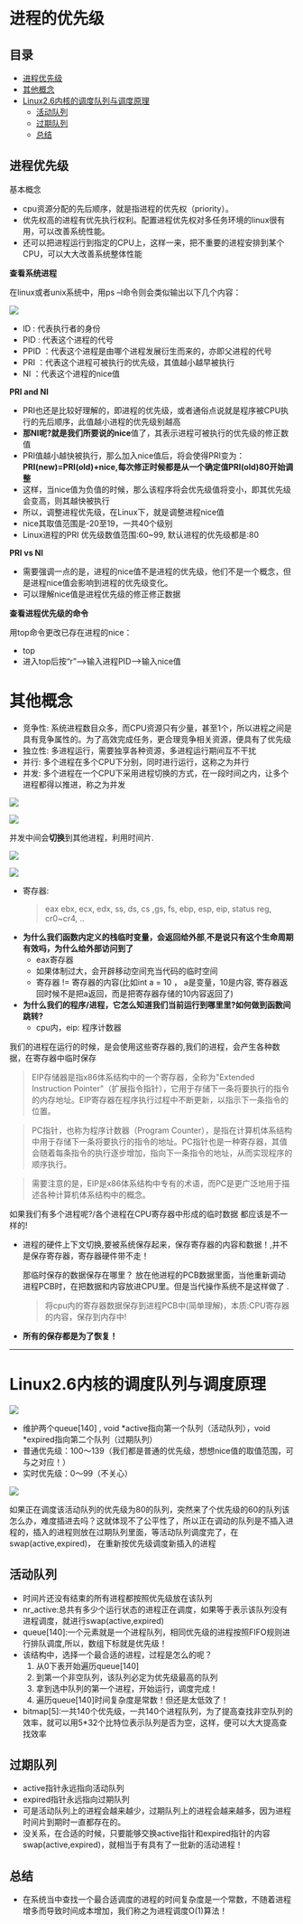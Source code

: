 # 进程的优先级

## 目录

-   [进程优先级](#进程优先级)
-   [其他概念](#其他概念)
-   [Linux2.6内核的调度队列与调度原理](#Linux26内核的调度队列与调度原理)
    -   [活动队列](#活动队列)
    -   [过期队列](#过期队列)
    -   [总结](#总结)

## **进程优先级**

基本概念

-   cpu资源分配的先后顺序，就是指进程的优先权（priority）。
-   优先权高的进程有优先执行权利。配置进程优先权对多任务环境的linux很有用，可以改善系统性能。
-   还可以把进程运行到指定的CPU上，这样一来，把不重要的进程安排到某个CPU，可以大大改善系统整体性能

**查看系统进程**

在linux或者unix系统中，用ps –l命令则会类似输出以下几个内容：

![](image/image_SAQo2WnGNH.png)

-   ID : 代表执行者的身份
-   PID : 代表这个进程的代号
-   PPID ：代表这个进程是由哪个进程发展衍生而来的，亦即父进程的代号
-   PRI ：代表这个进程可被执行的优先级，其值越小越早被执行
-   NI ：代表这个进程的nice值

**PRI and NI**

-   PRI也还是比较好理解的，即进程的优先级，或者通俗点说就是程序被CPU执行的先后顺序，此值越小进程的优先级别越高
-   **那NI呢?就是我们所要说的nice**值了，其表示进程可被执行的优先级的修正数值
-   PRI值越小越快被执行，那么加入nice值后，将会使得PRI变为：**PRI(new)=PRI(old)+nice,每次修正时候都是从一个确定值PRI(old)80开始调整**
-   这样，当nice值为负值的时候，那么该程序将会优先级值将变小，即其优先级会变高，则其越快被执行
-   所以，调整进程优先级，在Linux下，就是调整进程nice值
-   nice其取值范围是-20至19，一共40个级别
-   Linux进程的PRI 优先级数值范围:60\~99, 默认进程的优先级都是:80

**PRI vs NI**

-   需要强调一点的是，进程的nice值不是进程的优先级，他们不是一个概念，但是进程nice值会影响到进程的优先级变化。
-   可以理解nice值是进程优先级的修正修正数据

**查看进程优先级的命令**

用top命令更改已存在进程的nice：

-   top
-   进入top后按“r”–>输入进程PID–>输入nice值

# **其他概念**

-   竞争性: 系统进程数目众多，而CPU资源只有少量，甚至1个，所以进程之间是具有竞争属性的。为了高效完成任务，更合理竞争相关资源，便具有了优先级
-   独立性: 多进程运行，需要独享各种资源，多进程运行期间互不干扰
-   并行: 多个进程在多个CPU下分别，同时进行运行，这称之为并行
-   并发: 多个进程在一个CPU下采用进程切换的方式，在一段时间之内，让多个进程都得以推进，称之为并发

![](image/image_XV8VC57qtk.png)

![](image/image_AvAXJmmWZ-.png)

并发中间会**切换**到其他进程，利用时间片.

![](image/image_qjpAeW4V3m.png)

![](image/image_9bhCK8ziRs.png)

-   寄存器:&#x20;
    > eax ebx, ecx, edx, ss, ds, cs ,gs, fs, ebp, esp, eip, status reg, cr0\~cr4, ..
-   **为什么我们函数内定义的栈临时变量，会返回给外部**,**不是说只有这个生命周期有效吗，为什么给外部访问到了**
    -   eax寄存器
    -   如果体制过大，会开辟移动空间充当代码的临时空间
    -   寄存器 != 寄存器的内容(比如int a = 10 ， a是变量，10是内容, 寄存器返回时候不是把a返回，而是把寄存器存储的10内容返回了)
-   **为什么我们的程序/进程，它怎么知道我们当前运行到哪里里?如何做到函数间跳转?**
    -   cpu内，eip: 程序计数器

我们的进程在运行的时候，是会使用这些寄存器的,我们的进程，会产生各种数据，在寄存器中临时保存

> EIP存储器是指x86体系结构中的一个寄存器，全称为"Extended Instruction Pointer"（扩展指令指针），它用于存储下一条将要执行的指令的内存地址。EIP寄存器在程序执行过程中不断更新，以指示下一条指令的位置。

> PC指针，也称为程序计数器（Program Counter），是指在计算机体系结构中用于存储下一条将要执行的指令的地址。PC指针也是一种寄存器，其值会随着每条指令的执行逐步增加，指向下一条指令的地址，从而实现程序的顺序执行。

> 需要注意的是，EIP是x86体系结构中专有的术语，而PC是更广泛地用于描述各种计算机体系结构中的概念。

如果我们有多个进程呢?/各个进程在CPU寄存器中形成的临时数据
都应该是不一样的!

-   进程的硬件上下文切换,要被系统保存起来，保存寄存器的内容和数据！,并不是保存寄存器，寄存器硬件带不走！

    那临时保存的数据保存在哪里？ 放在他进程的PCB数据里面，当他重新调动进程PCB时，在把数据和内容放进CPU里。但是当代操作系统不是这样做了 .&#x20;
    > 将cpu内的寄存器数据保存到进程PCB中(简单理解)，本质:CPU寄存器的内容，保存到内存中!
-   **所有的保存都是为了恢复！**&#x20;

***

# Linux2.6内核的调度队列与调度原理

![](image/image_hsYn7EjGB5.png)

-   维护两个queue\[140] , void \*active指向第一个队列（活动队列），void \*expired指向第二个队列（过期队列）
-   普通优先级：100～139（我们都是普通的优先级，想想nice值的取值范围，可与之对应！）
-   实时优先级：0～99（不关心）

![](image/image_ehATU7FGNW.png)

如果正在调度该活动队列的优先级为80的队列，突然来了个优先级的60的队列该怎么办，难度插进去吗？这就体现不了公平性了，所以正在调动的队列是不插入进程的，插入的进程则放在过期队列里面，等活动队列调度完了，在swap(active,expired)， 在重新按优先级调度新插入的进程

## 活动队列

-   时间片还没有结束的所有进程都按照优先级放在该队列
-   nr\_active:总共有多少个运行状态的进程正在调度，如果等于表示该队列没有进程调度，就进行swap(active,expired)
-   queue\[140]:一个元素就是一个进程队列，相同优先级的进程按照FIFO规则进行排队调度,所以，数组下标就是优先级！
-   该结构中，选择一个最合适的进程，过程是怎么的呢？
    1.  从0下表开始遍历queue\[140]
    2.  到第一个非空队列，该队列必定为优先级最高的队列
    3.  拿到选中队列的第一个进程，开始运行，调度完成！
    4.  遍历queue\[140]时间复杂度是常数！但还是太低效了！
-   bitmap\[5]:一共140个优先级，一共140个进程队列，为了提高查找非空队列的效率，就可以用5\*32个比特位表示队列是否为空，这样，便可以大大提高查找效率

## 过期队列

-   active指针永远指向活动队列
-   expired指针永远指向过期队列
-   可是活动队列上的进程会越来越少，过期队列上的进程会越来越多，因为进程时间片到期时一直都存在的。
-   没关系，在合适的时候，只要能够交换active指针和expired指针的内容swap(active,expired)，就相当于有具有了一批新的活动进程！

## 总结

-   在系统当中查找一个最合适调度的进程的时间复杂度是一个常数，不随着进程增多而导致时间成本增加，我们称之为进程调度O(1)算法！

